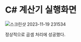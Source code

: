 # C# 계산기 실행화면

![스크린샷 2023-11-19 231534](https://github.com/CommercialCrew/CSharpCalc/assets/101386134/7b7b7933-10fd-4a64-9372-3abebd8aa9f1)

정상적으로 곱셈 처리에 성공했다.
